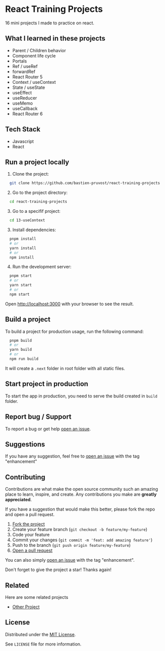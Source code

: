 <!-- prettier-ignore-start -->

<!-- Rename all occurences with Cmd + D :

React Training Projects
react-training-projects


 -->


# React Training Projects

16 mini projects I made to practice on react.


## What I learned in these projects

- Parent / Children behavior
- Component life cycle
- Portals
- Ref / useRef
- forwardRef
- React Router 5
- Context / useContext
- State / useState
- useEffect
- useReducer
- useMemo
- useCallback
- React Router 6


## Tech Stack

- Javascript
- React


## Run a project locally

1. Clone the project:

```bash
  git clone https://github.com/bastien-pruvost/react-training-projects.git
```

2. Go to the project directory:

```bash
  cd react-training-projects
```

3. Go to a specifif project:

```bash
  cd 13-useContext
```

3. Install dependencies:

```bash
  pnpm install
  # or
  yarn install
  # or
  npm install
```

4. Run the development server:

```bash
  pnpm start
  # or
  yarn start
  # or
  npm start
```

Open [http://localhost:3000](http://localhost:3000) with your browser to see the result.



## Build a project

To build a project for production usage, run the following command:

```bash
  pnpm build
  # or
  yarn build
  # or
  npm run build
```

It will create a `.next` folder in root folder with all static files.


## Start project in production

To start the app in production, you need to serve the build created in `build` folder. 


## Report bug / Support

To report a bug or get help [open an issue](https://github.com/bastien-pruvost/react-training-projects/issues).


## Suggestions

If you have any suggestion, feel free to [open an issue](https://github.com/bastien-pruvost/react-training-projects/issues) with the tag "enhancement"


## Contributing

Contributions are what make the open source community such an amazing place to learn, inspire, and create. Any contributions you make are **greatly appreciated**.

If you have a suggestion that would make this better, please fork the repo and open a pull request.

1. [Fork the project](https://github.com/bastien-pruvost/react-training-projects/fork)
2. Create your feature branch (`git checkout -b feature/my-feature`)
3. Code your feature
4. Commit your changes (`git commit -m 'feat: add amazing feature'`)
5. Push to the branch (`git push origin feature/my-feature`)
6. [Open a pull request](https://github.com/bastien-pruvost/react-training-projects/compare)

You can also simply [open an issue](https://github.com/bastien-pruvost/react-training-projects/issues) with the tag "enhancement".

Don't forget to give the project a star! Thanks again!


## Related

Here are some related projects

- [Other Project](https://github.com/matiassingers/awesome-readme)


## License

Distributed under the [MIT License](https://choosealicense.com/licenses/mit/).

See `LICENSE` file for more information.



<!-- prettier-ignore-end -->
